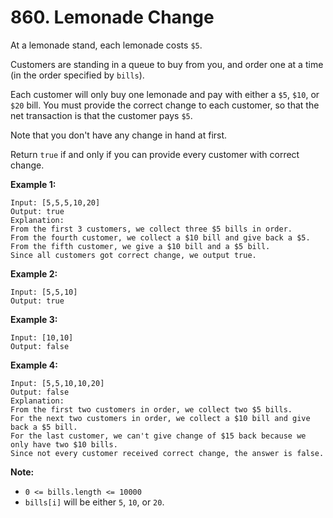 # 860. Lemonade Change

At a lemonade stand, each lemonade costs `$5`. 

Customers are standing in a queue to buy from you, and order one at a
time (in the order specified by `bills`).

Each customer will only buy one lemonade and pay with either a `$5`,
`$10`, or `$20` bill.  You must provide the correct change to each
customer, so that the net transaction is that the customer pays `$5`.

Note that you don't have any change in hand at first.

Return `true` if and only if you can provide every customer with correct
change.

__Example 1:__

```
Input: [5,5,5,10,20]
Output: true
Explanation: 
From the first 3 customers, we collect three $5 bills in order.
From the fourth customer, we collect a $10 bill and give back a $5.
From the fifth customer, we give a $10 bill and a $5 bill.
Since all customers got correct change, we output true.
```

__Example 2:__

```
Input: [5,5,10]
Output: true
```

__Example 3:__

```
Input: [10,10]
Output: false
```

__Example 4:__

```
Input: [5,5,10,10,20]
Output: false
Explanation: 
From the first two customers in order, we collect two $5 bills.
For the next two customers in order, we collect a $10 bill and give back a $5 bill.
For the last customer, we can't give change of $15 back because we only have two $10 bills.
Since not every customer received correct change, the answer is false.
```

__Note:__

* `0 <= bills.length <= 10000`
* `bills[i]` will be either `5`, `10`, or `20`.
